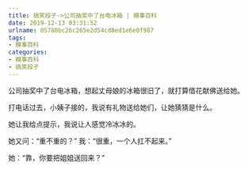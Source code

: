```yaml
---
title: 搞笑段子->公司抽奖中了台电冰箱 | 糗事百科
date: 2019-12-13 03:31:52
urlname: 05780bc26c265e2d54cd8ed1e6e0f987
tags: 
- 糗事百科
categories:
- 糗事百科
- 搞笑段子
---
```

公司抽奖中了台电冰箱，想起丈母娘的冰箱很旧了，就打算借花献佛送给她。

打电话过去，小姨子接的，我说有礼物送给她们，让她猜猜是什么。

她让我给点提示，我说让人感觉冷冰冰的。

她又问：“重不重的？” 我：“很重，一个人扛不起来。”

她：“靠，你要把姐姐送回来？”


